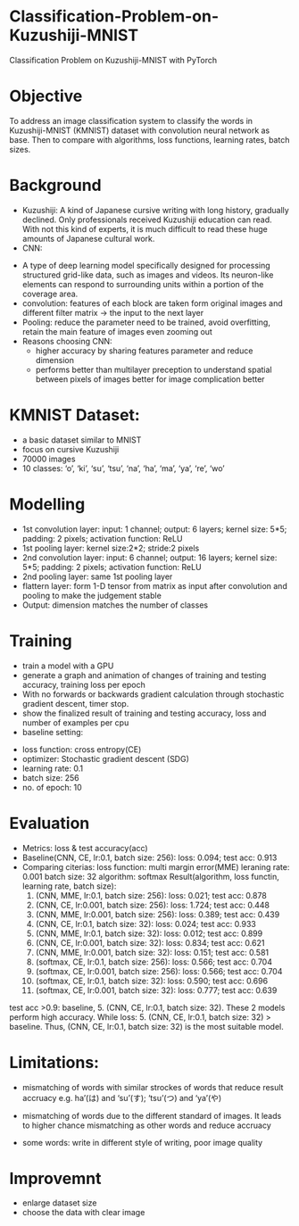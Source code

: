 # Classification-Problem-on-Kuzushiji-MNIST
Classification Problem on Kuzushiji-MNIST with PyTorch

# Objective
To address an image classification system to classify the words in Kuzushiji-MNIST (KMNIST) dataset with convolution neural network as base. Then to compare with algorithms, loss functions, learning rates, batch sizes.

# Background
- Kuzushiji: A kind of Japanese cursive writing with long history, gradually declined. Only professionals received Kuzushiji education can read. With not this kind of experts, it is much difficult to read these huge amounts of Japanese cultural work.
- CNN: 
 * A type of deep learning model specifically designed for processing structured grid-like data, such as images and videos. Its neuron-like elements can respond to surrounding units within a portion of the coverage area.
 * convolution: features of each block are taken form original images and different filter matrix -> the input to the next layer
 * Pooling: reduce the parameter need to be trained, avoid overfitting, retain the main feature of images even zooming out
 * Reasons choosing CNN: 
   - higher accuracy by sharing features parameter and reduce dimension
   - performs better than multilayer preception to understand spatial between pixels of images better for image complication better

# KMNIST Dataset: 
- a basic dataset similar to MNIST
- focus on cursive Kuzushiji
- 70000 images 
- 10 classes: ‘o’, ‘ki’, ‘su’, ‘tsu’, ‘na’, ‘ha’, ‘ma’, ‘ya’, ‘re’, ‘wo’

# Modelling
- 1st convolution layer:
 input: 1 channel; output: 6 layers; kernel size: 5*5; padding: 2 pixels; activation function: ReLU
- 1st pooling layer: 
 kernel size:2*2;  stride:2 pixels
- 2nd convolution layer: 
input: 6 channel; output: 16 layers; kernel size: 5*5; padding: 2 pixels; activation function: ReLU
- 2nd pooling layer: same 1st pooling layer
- flattern layer: form 1-D tensor from matrix as input after convolution and pooling to make the judgement stable
- Output: dimension matches the number of classes

# Training
- train a model with a GPU
- generate a graph and animation of changes of training and testing accuracy, training loss per epoch
- With no forwards or backwards gradient calculation through stochastic gradient descent, timer stop.
- show the finalized result of training and testing accuracy, loss and number of examples per cpu
- baseline setting:
 * loss function: cross entropy(CE)
 *  optimizer:  Stochastic gradient descent (SDG)
 *   learning rate: 0.1
 * batch size: 256
 * no. of epoch: 10

# Evaluation 
- Metrics: loss & test accuracy(acc)
- Baseline(CNN, CE, lr:0.1, batch size: 256): loss: 0.094; test acc: 0.913
- Comparing citerias:
  loss function: multi margin error(MME)
  leraning rate: 0.001
  batch size: 32
  algorithm: softmax
  Result(algorithm, loss functin, learning rate, batch size):
  1. (CNN, MME, lr:0.1, batch size: 256): loss: 0.021; test acc: 0.878
  2. (CNN, CE, lr:0.001, batch size: 256): loss: 1.724; test acc: 0.448
  3. (CNN, MME, lr:0.001, batch size: 256): loss: 0.389; test acc: 0.439
  4. (CNN, CE, lr:0.1, batch size: 32): loss: 0.024; test acc: 0.933
  5. (CNN, MME, lr:0.1, batch size: 32): loss: 0.012; test acc: 0.899
  6. (CNN, CE, lr:0.001, batch size: 32): loss: 0.834; test acc: 0.621
  7. (CNN, MME, lr:0.001, batch size: 32): loss: 0.151; test acc: 0.581
  8. (softmax, CE, lr:0.1, batch size: 256): loss: 0.566; test acc: 0.704
  9. (softmax, CE, lr:0.001, batch size: 256): loss: 0.566; test acc: 0.704
  10. (softmax, CE, lr:0.1, batch size: 32): loss: 0.590; test acc: 0.696
  11. (softmax, CE, lr:0.001, batch size: 32): loss: 0.777; test acc: 0.639
    
test acc >0.9: baseline, 5. (CNN, CE, lr:0.1, batch size: 32). These 2 models perform high accuracy. 
While loss: 5. (CNN, CE, lr:0.1, batch size: 32) > baseline. 
Thus, (CNN, CE, lr:0.1, batch size: 32) is the most suitable model.

# Limitations:
* mismatching of words with similar strockes of words that reduce result accruacy
e.g. ha’(は) and ‘su’(す); ‘tsu’(つ) and ‘ya’(や)
- mismatching of words due to the different standard of images. It leads to higher chance mismatching as other words and reduce accruacy
* some words: write in different style of writing, poor image quality

# Improvemnt
- enlarge dataset size
- choose the data with clear image




